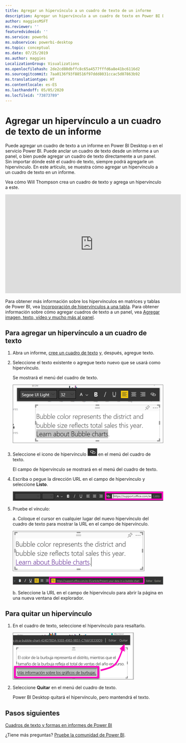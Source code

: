 ```yaml
---
title: Agregar un hipervínculo a un cuadro de texto de un informe
description: Agregar un hipervínculo a un cuadro de texto en Power BI Desktop y en el servicio Power BI
author: maggiesMSFT
ms.reviewer: ''
featuredvideoid: ''
ms.service: powerbi
ms.subservice: powerbi-desktop
ms.topic: conceptual
ms.date: 07/25/2019
ms.author: maggies
LocalizationGroup: Visualizations
ms.openlocfilehash: 2de2cd80dbffc8c65a4577fffd6a8e41bc6116d2
ms.sourcegitcommit: 7aa0136f93f88516f97ddd8031ccac5d07863b92
ms.translationtype: HT
ms.contentlocale: es-ES
ms.lasthandoff: 05/05/2020
ms.locfileid: "73873789"
---
```

# <a name="add-a-hyperlink-to-a-text-box-in-a-report"></a>Agregar un hipervínculo a un cuadro de texto de un informe
Puede agregar un cuadro de texto a un informe en Power BI Desktop o en el servicio Power BI. Puede anclar un cuadro de texto desde un informe a un panel, o bien puede agregar un cuadro de texto directamente a un panel. Sin importar dónde esté el cuadro de texto, siempre podrá agregarle un hipervínculo. En este artículo, se muestra cómo agregar un hipervínculo a un cuadro de texto en un informe. 


Vea cómo Will Thompson crea un cuadro de texto y agrega un hipervínculo a este. 

<iframe width="560" height="315" src="https://www.youtube.com/embed/_3q6VEBhGew#t=0m55s" frameborder="0" allowfullscreen></iframe>

Para obtener más información sobre los hipervínculos en matrices y tablas de Power BI, vea [Incorporación de hipervínculos a una tabla](power-bi-hyperlinks-in-tables.md). Para obtener información sobre cómo agregar cuadros de texto a un panel, vea [Agregar imagen, texto, vídeo y mucho más al panel](service-dashboard-add-widget.md). 

## <a name="to-add-a-hyperlink-to-a-text-box"></a>Para agregar un hipervínculo a un cuadro de texto
1. Abra un informe, [cree un cuadro de texto](power-bi-reports-add-text-and-shapes.md) y, después, agregue texto. 
2. Seleccione el texto existente o agregue texto nuevo que se usará como hipervínculo. 

   Se mostrará el menú del cuadro de texto.
   
   ![Selección de texto en el cuadro de texto](media/service-add-hyperlink-to-text-box/power-bi-hyperlink-new.png)
3. Seleccione el icono de hipervínculo ![Icono de hipervínculo](media/service-add-hyperlink-to-text-box/power-bi-hyperlink-icon.png) en el menú del cuadro de texto.

   El campo de hipervínculo se mostrará en el menú del cuadro de texto.

4. Escriba o pegue la dirección URL en el campo de hipervínculo y seleccione **Listo**.
   
   ![Escritura o pegado de la dirección URL en el campo de hipervínculo](media/service-add-hyperlink-to-text-box/power-bi-add-link.png)
5. Pruebe el vínculo:  

   a. Coloque el cursor en cualquier lugar del nuevo hipervínculo del cuadro de texto para mostrar la URL en el campo de hipervínculo.  
     
      ![Hipervínculo en un cuadro de texto](media/service-add-hyperlink-to-text-box/power-bi-test-link.png)
   
      ![URL en un campo de hipervínculo](media/service-add-hyperlink-to-text-box/power-bi-hyperlink-edit.png)

   b. Seleccione la URL en el campo de hipervínculo para abrir la página en una nueva ventana del explorador.

## <a name="to-remove-the-hyperlink"></a>Para quitar un hipervínculo
1. En el cuadro de texto, seleccione el hipervínculo para resaltarlo.
   
     ![Eliminación del hipervínculo](media/service-add-hyperlink-to-text-box/power-bi-hyperlink-remove.png)
2. Seleccione **Quitar** en el menú del cuadro de texto. 

   Power BI Desktop quitará el hipervínculo, pero mantendrá el texto.

## <a name="next-steps"></a>Pasos siguientes
[Cuadros de texto y formas en informes de Power BI](power-bi-reports-add-text-and-shapes.md)

¿Tiene más preguntas? [Pruebe la comunidad de Power BI](https://community.powerbi.com/).


